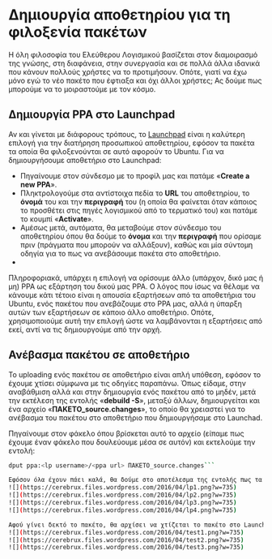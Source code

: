 # Δημιουργία αποθετηρίου για τη φιλοξενία πακέτων

Η όλη φιλοσοφία του Ελεύθερου Λογισμικού βασίζεται στον διαμοιρασμό της γνώσης, στη διαφάνεια, στην συνεργασία και σε πολλά άλλα ιδανικά που κάνουν πολλούς χρήστες να το προτιμήσουν. Οπότε, γιατί να έχω μόνο εγώ το νέο πακέτο που έφτιαξα και όχι άλλοι χρήστες; Ας δούμε πως μπορούμε να το μοιραστούμε με τον κόσμο.


## Δημιουργία PPA στο Launchpad



Αν και γίνεται με διάφορους τρόπους, το [Launchpad](www.launchpad.net) είναι η καλύτερη επιλογή για την διατήρηση προσωπικού αποθετηρίου, εφόσον τα πακέτα τα οποία θα φιλοξενούνται σε αυτό αφορούν το Ubuntu. Για να δημιουργήσουμε αποθετήριο στο Launchpad:

* Πηγαίνουμε στον σύνδεσμο με το προφίλ μας και πατάμε «**Create a new PPA**».
* Πληκτρολογούμε στα αντίστοιχα πεδία το **URL** του αποθετηρίου, το **όνομά** του και την **περιγραφή** του (η οποία θα φαίνεται όταν κάποιος το προσθέτει στις πηγές λογισμικού από το τερματικό του) και πατάμε το κουμπί «**Activate**».
* Αμέσως μετά, αυτόματα, θα μεταβούμε στον σύνδεσμο του αποθετηρίου όπου θα δούμε το **όνομα** και την **περιγραφή** που ορίσαμε πριν (πράγματα που μπορούν να αλλάξουν), καθώς και μία σύντομη οδηγία για το πως να ανεβάσουμε πακέτα στο αποθετήριο.
* 
Πληροφοριακά, υπάρχει η επιλογή να ορίσουμε άλλο (υπάρχον, δικό μας ή μη) PPA ως εξάρτηση του δικού μας PPA. Ο λόγος που ίσως να θέλαμε να κάνουμε κάτι τέτοιο είναι η απουσία εξαρτήσεων από τα αποθετήρια του Ubuntu, ενός πακέτου που ανεβάζουμε στο PPA μας, αλλά η ύπαρξη αυτών των εξαρτήσεων σε κάποιο άλλο αποθετήριο. Οπότε, χρησιμοποιούμε αυτή την επιλογή ώστε να λαμβάνονται η εξαρτήσεις από εκεί, αντί να τις δημιουργούμε από την αρχή.


## Ανέβασμα πακέτου σε αποθετήριο



Το uploading ενός πακέτου σε αποθετήριο είναι απλή υπόθεση, εφόσον το έχουμε χτίσει σύμφωνα με τις οδηγίες παραπάνω. Όπως είδαμε, στην αναβάθμιση αλλά και στην δημιουργία ενός πακέτου από το μηδέν, μετά την εκτέλεση της εντολής «**debuild -S**», μεταξύ άλλων, δημιουργείται και ένα αρχείο «**ΠΑΚΕΤΟ_source.changes**», το οποίο θα χρειαστεί για το ανέβασμα του πακέτου στο αποθετήριο που δημιουργήσαμε στο Launchad.

Πηγαίνουμε στον φάκελο όπου βρίσκεται αυτό το αρχείο (είπαμε πως έχουμε έναν φάκελο που δουλεύουμε μέσα σε αυτόν) και εκτελούμε την εντολή:
```bash
dput ppa:<lp username>/<ppa url> ΠΑΚΕΤΟ_source.changes```

Εφόσον όλα έχουν πάει καλά, θα δούμε στο αποτέλεσμα της εντολής πως τα πακέτα στάλθηκαν με επιτυχία στο Launchpad. Στα επόμενα λεπτά, θα λάβουμε ένα e-mail από το Launchpad που θα μας ενημερώνει πως το πακέτο που στείλαμε είτε απορρίφθηκε για κάποιο λόγο, είτε έγινε δεκτό. Αν έχουμε ακολουθήσει σωστά τη διαδικασία του packaging, θα πρέπει να γίνει δεκτό.
![](https://cerebrux.files.wordpress.com/2016/04/lp1.png?w=735)
![](https://cerebrux.files.wordpress.com/2016/04/lp2.png?w=735)
![](https://cerebrux.files.wordpress.com/2016/04/lp3.png?w=735) 
![](https://cerebrux.files.wordpress.com/2016/04/lp4.png?w=735)

Αφού γίνει δεκτό το πακέτο, θα αρχίσει να χτίζεται το πακέτο στο Launchpad και μόλις ολοκληρωθεί, θα είναι διαθέσιμο στο αποθετήριο μας! Εδώ είναι τα πειραματόζωα για τις ανάγκες του οδηγού.
![](https://cerebrux.files.wordpress.com/2016/04/test1.png?w=735)
![](https://cerebrux.files.wordpress.com/2016/04/test2.png?w=735)
![](https://cerebrux.files.wordpress.com/2016/04/test3.png?w=735)